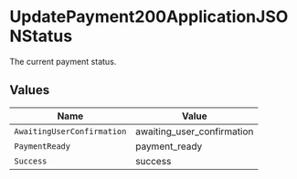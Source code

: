 # UpdatePayment200ApplicationJSONStatus

The current payment status.


## Values

| Name                       | Value                      |
| -------------------------- | -------------------------- |
| `AwaitingUserConfirmation` | awaiting_user_confirmation |
| `PaymentReady`             | payment_ready              |
| `Success`                  | success                    |